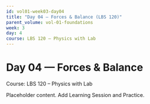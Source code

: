 ```yaml
---
id: vol01-week03-day04
title: "Day 04 — Forces & Balance (LBS 120)"
parent_volume: vol-01-foundations
week: 3
day: 4
course: LBS 120 – Physics with Lab
---
```


# Day 04 — Forces & Balance
Course: LBS 120 – Physics with Lab

Placeholder content. Add Learning Session and Practice.

